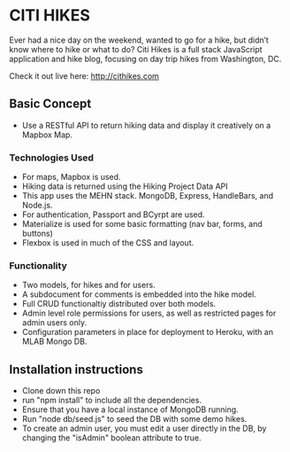 # CITI HIKES

Ever had a nice day on the weekend, wanted to go for a hike, but didn’t know where to hike or what to do? Citi Hikes is a full stack JavaScript application and hike  blog, focusing on day trip hikes from Washington, DC.

Check it out live here: http://cithikes.com

## Basic Concept
* Use a RESTful API to return hiking data and display it creatively on a Mapbox Map.

### Technologies Used
* For maps, Mapbox is used.
* Hiking data is returned using the Hiking Project Data API
* This app uses the MEHN stack. MongoDB, Express, HandleBars, and Node.js.
* For authentication, Passport and BCyrpt are used.
* Materialize is used for some basic formatting (nav bar, forms, and buttons)
* Flexbox is used in much of the CSS and layout.

### Functionality
* Two models, for hikes and for users.
* A subdocument for comments is embedded into the hike model.
* Full CRUD functionaltiy distributed over both models.
* Admin level role permissions for users, as well as restricted pages for admin users only.
* Configuration parameters in place for deployment to Heroku, with an MLAB Mongo DB.

## Installation instructions
* Clone down this repo
* run "npm install" to include all the dependencies.
* Ensure that you have a local instance of MongoDB running.
* Run "node db/seed.js" to seed the DB with some demo hikes.
* To create an admin user, you must edit a user directly in the DB, by changing the "isAdmin" boolean attribute to true.
